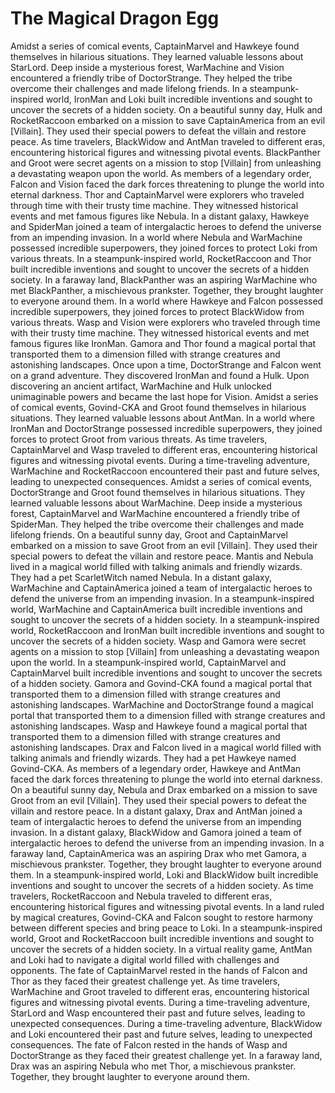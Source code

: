 # The Magical Dragon Egg

Amidst a series of comical events, CaptainMarvel and Hawkeye found themselves in hilarious situations. They learned valuable lessons about StarLord.
Deep inside a mysterious forest, WarMachine and Vision encountered a friendly tribe of DoctorStrange. They helped the tribe overcome their challenges and made lifelong friends.
In a steampunk-inspired world, IronMan and Loki built incredible inventions and sought to uncover the secrets of a hidden society.
On a beautiful sunny day, Hulk and RocketRaccoon embarked on a mission to save CaptainAmerica from an evil [Villain]. They used their special powers to defeat the villain and restore peace.
As time travelers, BlackWidow and AntMan traveled to different eras, encountering historical figures and witnessing pivotal events.
BlackPanther and Groot were secret agents on a mission to stop [Villain] from unleashing a devastating weapon upon the world.
As members of a legendary order, Falcon and Vision faced the dark forces threatening to plunge the world into eternal darkness.
Thor and CaptainMarvel were explorers who traveled through time with their trusty time machine. They witnessed historical events and met famous figures like Nebula.
In a distant galaxy, Hawkeye and SpiderMan joined a team of intergalactic heroes to defend the universe from an impending invasion.
In a world where Nebula and WarMachine possessed incredible superpowers, they joined forces to protect Loki from various threats.
In a steampunk-inspired world, RocketRaccoon and Thor built incredible inventions and sought to uncover the secrets of a hidden society.
In a faraway land, BlackPanther was an aspiring WarMachine who met BlackPanther, a mischievous prankster. Together, they brought laughter to everyone around them.
In a world where Hawkeye and Falcon possessed incredible superpowers, they joined forces to protect BlackWidow from various threats.
Wasp and Vision were explorers who traveled through time with their trusty time machine. They witnessed historical events and met famous figures like IronMan.
Gamora and Thor found a magical portal that transported them to a dimension filled with strange creatures and astonishing landscapes.
Once upon a time, DoctorStrange and Falcon went on a grand adventure. They discovered IronMan and found a Hulk.
Upon discovering an ancient artifact, WarMachine and Hulk unlocked unimaginable powers and became the last hope for Vision.
Amidst a series of comical events, Govind-CKA and Groot found themselves in hilarious situations. They learned valuable lessons about AntMan.
In a world where IronMan and DoctorStrange possessed incredible superpowers, they joined forces to protect Groot from various threats.
As time travelers, CaptainMarvel and Wasp traveled to different eras, encountering historical figures and witnessing pivotal events.
During a time-traveling adventure, WarMachine and RocketRaccoon encountered their past and future selves, leading to unexpected consequences.
Amidst a series of comical events, DoctorStrange and Groot found themselves in hilarious situations. They learned valuable lessons about WarMachine.
Deep inside a mysterious forest, CaptainMarvel and WarMachine encountered a friendly tribe of SpiderMan. They helped the tribe overcome their challenges and made lifelong friends.
On a beautiful sunny day, Groot and CaptainMarvel embarked on a mission to save Groot from an evil [Villain]. They used their special powers to defeat the villain and restore peace.
Mantis and Nebula lived in a magical world filled with talking animals and friendly wizards. They had a pet ScarletWitch named Nebula.
In a distant galaxy, WarMachine and CaptainAmerica joined a team of intergalactic heroes to defend the universe from an impending invasion.
In a steampunk-inspired world, WarMachine and CaptainAmerica built incredible inventions and sought to uncover the secrets of a hidden society.
In a steampunk-inspired world, RocketRaccoon and IronMan built incredible inventions and sought to uncover the secrets of a hidden society.
Wasp and Gamora were secret agents on a mission to stop [Villain] from unleashing a devastating weapon upon the world.
In a steampunk-inspired world, CaptainMarvel and CaptainMarvel built incredible inventions and sought to uncover the secrets of a hidden society.
Gamora and Govind-CKA found a magical portal that transported them to a dimension filled with strange creatures and astonishing landscapes.
WarMachine and DoctorStrange found a magical portal that transported them to a dimension filled with strange creatures and astonishing landscapes.
Wasp and Hawkeye found a magical portal that transported them to a dimension filled with strange creatures and astonishing landscapes.
Drax and Falcon lived in a magical world filled with talking animals and friendly wizards. They had a pet Hawkeye named Govind-CKA.
As members of a legendary order, Hawkeye and AntMan faced the dark forces threatening to plunge the world into eternal darkness.
On a beautiful sunny day, Nebula and Drax embarked on a mission to save Groot from an evil [Villain]. They used their special powers to defeat the villain and restore peace.
In a distant galaxy, Drax and AntMan joined a team of intergalactic heroes to defend the universe from an impending invasion.
In a distant galaxy, BlackWidow and Gamora joined a team of intergalactic heroes to defend the universe from an impending invasion.
In a faraway land, CaptainAmerica was an aspiring Drax who met Gamora, a mischievous prankster. Together, they brought laughter to everyone around them.
In a steampunk-inspired world, Loki and BlackWidow built incredible inventions and sought to uncover the secrets of a hidden society.
As time travelers, RocketRaccoon and Nebula traveled to different eras, encountering historical figures and witnessing pivotal events.
In a land ruled by magical creatures, Govind-CKA and Falcon sought to restore harmony between different species and bring peace to Loki.
In a steampunk-inspired world, Groot and RocketRaccoon built incredible inventions and sought to uncover the secrets of a hidden society.
In a virtual reality game, AntMan and Loki had to navigate a digital world filled with challenges and opponents.
The fate of CaptainMarvel rested in the hands of Falcon and Thor as they faced their greatest challenge yet.
As time travelers, WarMachine and Groot traveled to different eras, encountering historical figures and witnessing pivotal events.
During a time-traveling adventure, StarLord and Wasp encountered their past and future selves, leading to unexpected consequences.
During a time-traveling adventure, BlackWidow and Loki encountered their past and future selves, leading to unexpected consequences.
The fate of Falcon rested in the hands of Wasp and DoctorStrange as they faced their greatest challenge yet.
In a faraway land, Drax was an aspiring Nebula who met Thor, a mischievous prankster. Together, they brought laughter to everyone around them.